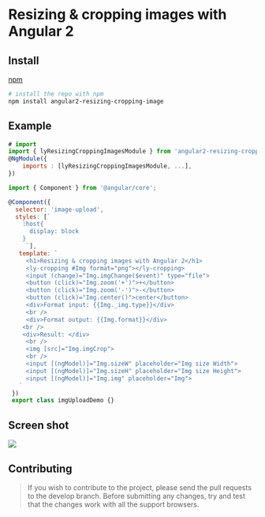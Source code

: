 # Resizing & cropping images with Angular 2
## Install
 [npm](https://www.npmjs.com/package/angular2-resizing-cropping-image)
 ```bash
# install the repo with npm
 npm install angular2-resizing-cropping-image
 ```
## Example
 ```js
# import
 import { lyResizingCroppingImagesModule } from 'angular2-resizing-cropping-image';
 @NgModule({
     imports : [lyResizingCroppingImagesModule, ...],
 })
 ```
 ```js
 import { Component } from '@angular/core';

 @Component({
   selector: 'image-upload',
   styles: [`
     :host{
       display: block
     }
      `],
    template: `
      <h1>Resizing & cropping images with Angular 2</h1>
      <ly-cropping #Img format="png"></ly-cropping>
      <input (change)="Img.imgChange($event)" type="file">
      <button (click)="Img.zoom('+')">+</button>
      <button (click)="Img.zoom('-')">-</button>
      <button (click)="Img.center()">center</button>
      <div>Format input: {{Img._img.type}}</div>
      <br />
      <div>Format output: {{Img.format}}</div>
     <br />
     <div>Result: </div>
      <br />
      <img [src]="Img.imgCrop">
      <br />
      <input [(ngModel)]="Img.sizeW" placeholder="Img size Width">
      <input [(ngModel)]="Img.sizeH" placeholder="Img size Height">
      <input [(ngModel)]="Img.img" placeholder="Img">
    `
  })
  export class imgUploadDemo {}

  ```
## Screen shot
<img src="https://firebasestorage.googleapis.com/v0/b/head-expeditions.appspot.com/o/img.png?alt=media&token=cab4d571-fce8-4a2a-8cbf-4441c94a637b">

## Contributing
>If you wish to contribute to the project, please send the pull requests to the develop branch. Before submitting any changes, try and test that the changes work with all the support browsers.

